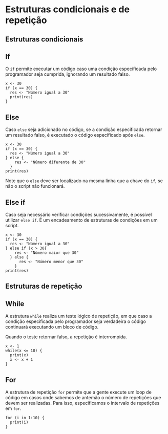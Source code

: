 # Estruturas condicionais e de repetição

## Estruturas condicionais

## If

O `if` permite executar um código caso uma condição especificada pelo programador seja cumprida, ignorando um resultado falso.

```
x <- 30
if (x == 30) {
  res <- "Número igual a 30"
  print(res)
}
```

## Else

Caso `else` seja adicionado no código, se a condição especificada retornar um resultado falso, é executado o código especificado após `else`.

```
x <- 30
if (x == 30) {
  res <- "Número igual a 30"
} else {
    res <- "Número diferente de 30"
  }
print(res)
```

Note que o `else` deve ser localizado na mesma linha que a chave do `if`, se não o script não funcionará.

## Else if

Caso seja necessário verificar condições sucessivamente, é possível utilizar `else if`. É um encadeamento de estruturas de condições em um script.

```
x <- 30
if (x == 30) {
  res <- "Número igual a 30"
} else if (x > 30{
    res <- "Número maior que 30"
  } else {
      res <- "Número menor que 30"
    }
print(res)
```

## Estruturas de repetição

## While

A estrutura `while` realiza um teste lógico de repetição, em que caso a condição especificada pelo programador seja verdadeira o código continuará executando um bloco de código.

Quando o teste retornar falso, a repetição é interrompida.

```
x <- 1
while(x <= 10) {
  print(x)
  x <- x + 1
}
```

## For

A estrutura de repetição `for` permite que a gente execute um loop de código em casos onde sabemos de antemão o número de repetições que devem ser realizadas. Para isso, especificamos o intervalo de repetições em `for`.

```
for (i in 1:10) {
  print(i)
}
```
